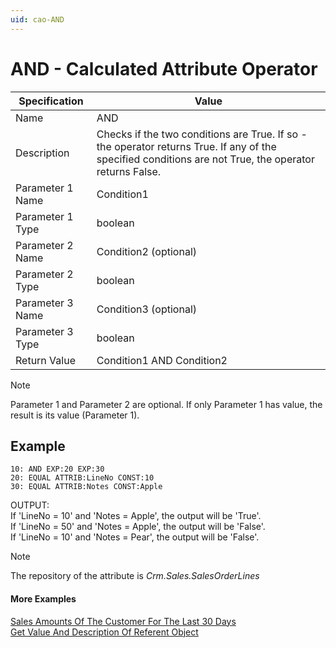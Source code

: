 ```yaml
---
uid: cao-AND
---
```


# AND - Calculated Attribute Operator

| Specification | Value |
| ---- | ----- |
| Name | AND |
| Description | Checks if the two conditions are True. If so - the operator returns True. If any of the specified conditions are not True, the operator returns False. |
| Parameter 1 Name | Condition1 |
| Parameter 1 Type | boolean |
| Parameter 2 Name | Condition2 (optional) |
| Parameter 2 Type | boolean |
| Parameter 3 Name | Condition3 (optional) |
| Parameter 3 Type |  boolean |
| Return Value | Condition1 AND Condition2|

> [!NOTE]
> Parameter 1 and Parameter 2 are optional.
> If only Parameter 1 has value, the result is its value (Parameter 1).

 
## Example

```
10: AND EXP:20 EXP:30       
20: EQUAL ATTRIB:LineNo CONST:10 
30: EQUAL ATTRIB:Notes CONST:Apple   
```
OUTPUT: 
<br/>If 'LineNo = 10' and 'Notes = Apple', the output will be 'True'.
<br/>If 'LineNo = 50' and 'Notes = Apple', the output will be 'False'.
<br/>If 'LineNo = 10' and 'Notes = Pear', the output will be 'False'.

> [!NOTE]
> The repository of the attribute is *Crm.Sales.SalesOrderLines*

#### More Examples
[Sales Amounts Of The Customer For The Last 30 Days](../examples/SalesAmountsOfTheCustomerForTheLast30Days.md)
<br/>[Get Value And Description Of Referent Object](../examples/GetValueAndDescriptionOfReferentObject.md)

